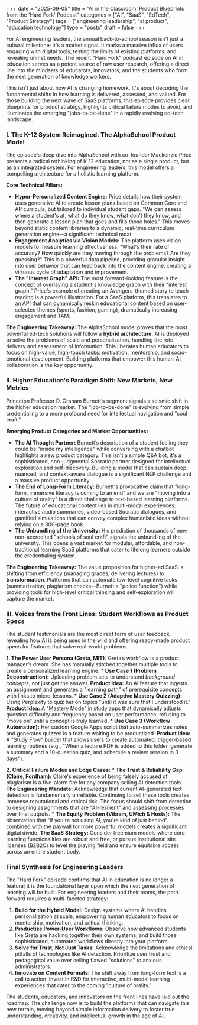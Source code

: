 +++
date = "2025-09-05"
title = "AI in the Classroom: Product Blueprints from the 'Hard Fork' Podcast"
categories = ["AI", "SaaS", "EdTech", "Product Strategy"]
tags = ["engineering leadership", "ai product", "education technology"]
type = "posts"
draft = false
+++

For AI engineering leaders, the annual back-to-school season isn't just a cultural milestone; it's a market signal. It marks a massive influx of users engaging with digital tools, testing the limits of existing platforms, and revealing unmet needs. The recent "Hard Fork" podcast episode on AI in education serves as a potent source of raw user research, offering a direct line into the mindsets of educators, innovators, and the students who form the next generation of knowledge workers.

This isn't just about how AI is changing homework. It's about decoding the fundamental shifts in how learning is delivered, assessed, and valued. For those building the next wave of SaaS platforms, this episode provides clear blueprints for product strategy, highlights critical failure modes to avoid, and illuminates the emerging "jobs-to-be-done" in a rapidly evolving ed-tech landscape.

### I. The K-12 System Reimagined: The AlphaSchool Product Model

The episode's deep dive into AlphaSchool with co-founder Mackenzie Price presents a radical rethinking of K-12 education, not as a single product, but as an integrated system. For engineering leaders, this model offers a compelling architecture for a holistic learning platform.

**Core Technical Pillars:**

*   **Hyper-Personalized Content Engine:** Price details how their system uses generative AI to create lesson plans based on Common Core and AP curricula, but tailored to individual student gaps. "We can assess where a student's at, what do they know, what don't they know, and then generate a lesson plan that goes and fills those holes." This moves beyond static content libraries to a dynamic, real-time curriculum generation engine—a significant technical moat.
*   **Engagement Analytics via Vision Models:** The platform uses vision models to measure learning effectiveness. "What's their rate of accuracy? How quickly are they moving through the problems? Are they guessing?" This is a powerful data pipeline, providing granular insight into user behavior that can feed back into the content engine, creating a virtuous cycle of adaptation and improvement.
*   **The "Interest Graph" API:** The most forward-looking feature is the concept of overlaying a student's knowledge graph with their "interest graph." Price's example of creating an Avengers-themed story to teach reading is a powerful illustration. For a SaaS platform, this translates to an API that can dynamically reskin educational content based on user-selected themes (sports, fashion, gaming), dramatically increasing engagement and TAM.

**The Engineering Takeaway:** The AlphaSchool model proves that the most powerful ed-tech solutions will follow a **hybrid architecture**. AI is deployed to solve the problems of scale and personalization, handling the rote delivery and assessment of information. This liberates human educators to focus on high-value, high-touch tasks: motivation, mentorship, and socio-emotional development. Building platforms that empower this human-AI collaboration is the key opportunity.

### II. Higher Education's Paradigm Shift: New Markets, New Metrics

Princeton Professor D. Graham Burnett’s segment signals a seismic shift in the higher education market. The "job-to-be-done" is evolving from simple credentialing to a more profound need for intellectual navigation and "soul craft."

**Emerging Product Categories and Market Opportunities:**

*   **The AI Thought Partner:** Burnett’s description of a student feeling they could be "inside my intelligence" while conversing with a chatbot highlights a new product category. This isn't a simple Q&A bot; it's a sophisticated, non-judgmental Socratic partner designed for intellectual exploration and self-discovery. Building a model that can sustain deep, nuanced, and context-aware dialogue is a significant NLP challenge and a massive product opportunity.
*   **The End of Long-Form Literacy:** Burnett's provocative claim that "long-form, immersive literacy is coming to an end" and we are "moving into a culture of orality" is a direct challenge to text-based learning platforms. The future of educational content lies in multi-modal experiences: interactive audio summaries, video-based Socratic dialogues, and gamified simulations that can convey complex humanistic ideas without relying on a 300-page book.
*   **The Unbundling of the University:** His prediction of thousands of new, non-accredited "schools of soul craft" signals the unbundling of the university. This opens a vast market for modular, affordable, and non-traditional learning SaaS platforms that cater to lifelong learners outside the credentialing system.

**The Engineering Takeaway:** The value proposition for higher-ed SaaS is shifting from efficiency (managing grades, delivering lectures) to **transformation**. Platforms that can automate low-level cognitive tasks (summarization, plagiarism checks—Burnett's "police function") while providing tools for high-level critical thinking and self-exploration will capture the market.

### III. Voices from the Front Lines: Student Workflows as Product Specs

The student testimonials are the most direct form of user feedback, revealing how AI is being used in the wild and offering ready-made product specs for features that solve real-world problems.

**1. The Power User Persona (Greta, MIT):** Greta’s workflow is a product manager’s dream. She has manually stitched together multiple tools to create a personalized learning engine.
    *   **Use Case 1 (Problem Deconstruction):** Uploading problem sets to understand *background concepts*, not just get the answer. **Product Idea:** An AI feature that ingests an assignment and generates a "learning path" of prerequisite concepts with links to micro-lessons.
    *   **Use Case 2 (Adaptive Mastery Quizzing):** Using Perplexity to quiz her on topics "until it was sure that I understood it." **Product Idea:** A "Mastery Mode" in study apps that dynamically adjusts question difficulty and frequency based on user performance, refusing to "move on" until a concept is truly learned.
    *   **Use Case 3 (Workflow Automation):** Her custom Google Apps script that auto-summarizes notes and generates quizzes is a feature waiting to be productized. **Product Idea:** A "Study Flow" builder that allows users to create automated, trigger-based learning routines (e.g., "When a lecture PDF is added to this folder, generate a summary and a 10-question quiz, and schedule a review session in 3 days").

**2. Critical Failure Modes and Edge Cases:**
    *   **The Trust & Reliability Gap (Claire, Fordham):** Claire's experience of being falsely accused of plagiarism is a five-alarm fire for any company selling AI detection tools. **The Engineering Mandate:** Acknowledge that current AI-generated text detection is fundamentally unreliable. Continuing to sell these tools creates immense reputational and ethical risk. The focus should shift from detection to designing assignments that are "AI-resilient" and assessing processes over final outputs.
    *   **The Equity Problem (Vikram, UMich & Hosts):** The observation that "if you're not using AI, you're kind of just behind" combined with the paywall for more powerful models creates a significant digital divide. **The SaaS Strategy:** Consider freemium models where core learning functionalities are robust and free, or pursue institutional site licenses (B2B2C) to level the playing field and ensure equitable access across an entire student body.

### Final Synthesis for Engineering Leaders

The "Hard Fork" episode confirms that AI in education is no longer a feature; it is the foundational layer upon which the next generation of learning will be built. For engineering leaders and their teams, the path forward requires a multi-faceted strategy:

1.  **Build for the Hybrid Model:** Design systems where AI handles personalization at scale, empowering human educators to focus on mentorship, motivation, and critical thinking.
2.  **Productize Power-User Workflows:** Observe how advanced students like Greta are hacking together their own systems, and build those sophisticated, automated workflows directly into your platform.
3.  **Solve for Trust, Not Just Tasks:** Acknowledge the limitations and ethical pitfalls of technologies like AI detection. Prioritize user trust and pedagogical value over selling flawed "solutions" to anxious administrators.
4.  **Innovate on Content Formats:** The shift away from long-form text is a call to action. Invest in R&D for interactive, multi-modal learning experiences that cater to the coming "culture of orality."

The students, educators, and innovators on the front lines have laid out the roadmap. The challenge now is to build the platforms that can navigate this new terrain, moving beyond simple information delivery to foster true understanding, creativity, and intellectual growth in the age of AI.
